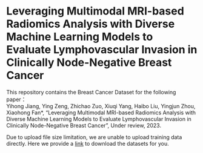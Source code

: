 # Leveraging Multimodal MRI-based Radiomics Analysis with Diverse Machine Learning Models to Evaluate Lymphovascular Invasion in Clinically Node-Negative Breast Cancer
This repository contains the Breast Cancer Dataset for the following paper：  
Yihong Jiang, Ying Zeng, Zhichao Zuo, Xiuqi Yang, Haibo Liu, Yingjun Zhou, Xiaohong Fan*, “Leveraging Multimodal MRI-based Radiomics Analysis with Diverse Machine Learning Models to Evaluate Lymphovascular Invasion in Clinically Node-Negative Breast Cancer”, Under review, 2023.

Due to upload file size limitation, we are unable to upload training data directly. Here we provide a [link](https://pan.baidu.com/s/1kXwU-z2OADMyeEBkxnJ4Bw?pwd=tsxc) to download the datasets for you.

